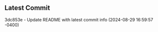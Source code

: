 
## Latest Commit
3dc853e - Update README with latest commit info (2024-08-29 16:59:57 -0400) <Yunxi-Zhou>
